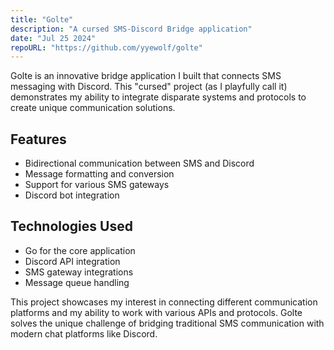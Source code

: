 ```yaml
---
title: "Golte"
description: "A cursed SMS-Discord Bridge application"
date: "Jul 25 2024"
repoURL: "https://github.com/yyewolf/golte"
---
```


Golte is an innovative bridge application I built that connects SMS messaging with Discord. This "cursed" project (as I playfully call it) demonstrates my ability to integrate disparate systems and protocols to create unique communication solutions.

## Features

- Bidirectional communication between SMS and Discord
- Message formatting and conversion
- Support for various SMS gateways
- Discord bot integration

## Technologies Used

- Go for the core application
- Discord API integration
- SMS gateway integrations
- Message queue handling

This project showcases my interest in connecting different communication platforms and my ability to work with various APIs and protocols. Golte solves the unique challenge of bridging traditional SMS communication with modern chat platforms like Discord.
